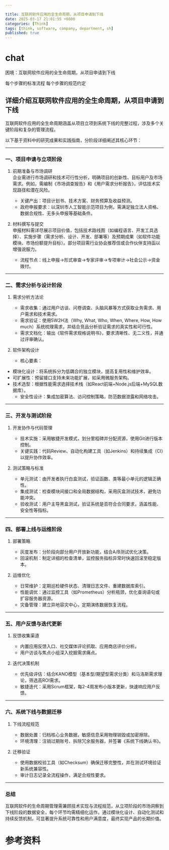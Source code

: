 ```yaml
---

title: 互联网软件应用的全生命周期，从项目申请到下线
date: 2025-03-17 21:01:55 +0800
categories: [Think]
tags: [think, software, company, department, sh]
published: true
---
```






# chat

困境：互联网软件应用的全生命周期，从项目申请到下线


每个步骤的标准流程
每个步骤的规范约定

## 详细介绍互联网软件应用的全生命周期，从项目申请到下线

互联网软件应用的全生命周期涵盖从项目立项到系统下线的完整过程，涉及多个关键阶段和复杂的管理流程。

以下基于资料中的研究成果和实践指南，分阶段详细阐述其核心环节：

---

### 一、项目申请与立项阶段
1. 前期准备与市场调研  
   企业需进行市场调研和技术可行性分析，明确项目的创新性、目标用户及市场需求。例如，需编制《市场调查报告》和《用户需求分析报告》，评估技术实现路径和潜在风险。  
   - 关键产出：项目计划书、技术方案、财务预算及收益预测。  
   - 政府申报要求：以深圳市人工智能示范项目为例，需满足独立法人资格、数据合规性、无多头申报等基础条件。

2. 材料撰写与提交  
   申报材料需详尽展示项目价值，包括技术路线图（如编程语言、开发工具选择）、实施步骤（需求分析、设计、开发、部署等）及预期成果（如软件功能模块、市场份额提升目标）。部分项目需行业协会推荐信或合作伙伴支持函以增强说服力。  
   - 流程节点：线上申报→形式审查→专家评审→专项审计→社会公示→资金拨付。

---

### 二、需求分析与设计阶段
1. 需求分析方法论  
   - 需求收集：通过用户访谈、问卷调查、头脑风暴等方式获取业务需求、用户需求和技术需求。  
   - 需求验证：使用5W2H法（Why, What, Who, When, Where, How, How much）系统梳理需求，并结合竞品分析验证需求的真实性和可行性。  
   - 需求文档化：输出《软件需求规格说明书》，要求清晰性、无二义性，并通过评审确认。

2. 软件架构设计  
   - 核心要素：  
- 模块化设计：将系统拆分为低耦合的独立模块，提高复用性和维护效率。  
- 可扩展性：预留接口支持未来功能扩展，如采用微服务架构。  
- 技术选型：根据性能需求选择技术栈（如React前端+Node.js后端+MySQL数据库）。  
   - 安全性设计：集成加密算法、访问控制策略，防范数据泄露和网络攻击。

---

### 三、开发与测试阶段
1. 开发协作与代码管理  
   - 技术实施：采用敏捷开发模式，划分里程碑并分配资源，使用Git进行版本控制。  
   - 关键实践：代码Review、自动化构建工具（如Jenkins）和持续集成（CI）以提升协作效率。

2. 测试策略与标准  
   - 单元测试：由开发者执行白盒测试，验证函数、类等最小单元的逻辑正确性。  
   - 集成测试：检查模块间接口和全局数据结构，采用灰盒测试技术，避免功能冲突。  
   - 验收测试：用户主导黑盒测试，验证系统是否符合合同要求，涵盖性能、安全性等指标。

---

### 四、部署上线与运维阶段
1. 部署策略  
   - 灰度发布：分阶段向部分用户开放新功能，结合A/B测试优化决策。  
   - 回滚机制：制定详细的检查清单，监控服务指标异常时快速回滚至稳定版本。

2. 运维优化  
   - 日常维护：定期巡检硬件状态、清理日志文件、重建数据库索引。  
   - 性能调优：通过监控工具（如Prometheus）分析瓶颈，优化查询语句或扩容服务器资源。  
   - 灾备管理：建立异地容灾中心，定期演练数据恢复流程。

---

### 五、用户反馈与迭代更新
1. 反馈收集渠道  
   - 内置应用反馈入口、社交媒体评论抓取、应用商店评价分析。  
   - 用户访谈与焦点小组深入挖掘需求痛点。

2. 迭代决策机制  
   - 优先级评估：结合KANO模型（基本型/期望型需求分类）和马洛斯需求理论，筛选高ROI需求。  
   - 敏捷迭代：采用Scrum框架，每2-4周发布小版本更新，快速响应用户反馈。

---

### 六、系统下线与数据迁移
1. 下线流程规范  
   - 数据处置：归档核心业务数据，敏感信息采用物理销毁或加密擦除。  
   - 环境清理：注销过期账号、拆除冗余服务器，并签署《系统下线确认书》。  

2. 迁移验证  
   - 使用数据校验工具（如Checksum）确保迁移完整性，并在测试环境验证新系统兼容性。  
   - 审计日志记录全流程操作，满足合规性要求。

---

### 总结
互联网软件的生命周期管理需兼顾技术实现与流程规范，从立项阶段的市场洞察到下线阶段的数据安全，每个环节均需精细化运作。通过模块化设计、自动化测试和持续反馈机制，可显著提升系统可靠性和用户满意度，最终实现产品的长期价值。


# 参考资料


